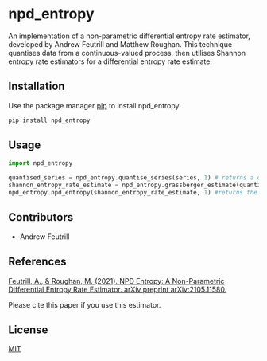 # npd_entropy

An implementation of a non-parametric differential entropy rate estimator, developed by Andrew Feutrill and Matthew Roughan. This technique quantises data from a continuous-valued process, then utilises Shannon entropy rate estimators for a differential entropy rate estimate.

## Installation

Use the package manager [pip](https://pip.pypa.io/en/stable/) to install npd_entropy.

```bash
pip install npd_entropy
```

## Usage

```python
import npd_entropy

quantised_series = npd_entropy.quantise_series(series, 1) # returns a quantised version of the series, with bin size of 1
shannon_entropy_rate_estimate = npd_entropy.grassberger_estimate(quantised_series, 100) # returns the shannon entropy rate estimate, with a history of 100 data points
npd_entropy.npd_entropy(shannon_entropy_rate_estimate, 1) #returns the differential entropy rate estimate
```

## Contributors
* Andrew Feutrill

## References

[Feutrill, A., & Roughan, M. (2021). NPD Entropy: A Non-Parametric Differential Entropy Rate Estimator. arXiv preprint arXiv:2105.11580.](https://arxiv.org/abs/2105.11580)

Please cite this paper if you use this estimator.

## License
[MIT](https://choosealicense.com/licenses/mit/)
